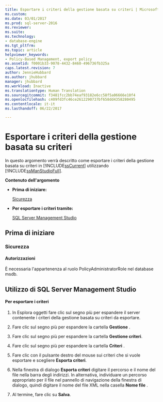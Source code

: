 ```yaml
---
title: Esportare i criteri della gestione basata su criteri | Microsoft Docs
ms.custom: 
ms.date: 03/01/2017
ms.prod: sql-server-2016
ms.reviewer: 
ms.suite: 
ms.technology:
- database-engine
ms.tgt_pltfrm: 
ms.topic: article
helpviewer_keywords:
- Policy-Based Management, export policy
ms.assetid: f0001b33-9078-4432-8460-496736fb325a
caps.latest.revision: 7
author: JennieHubbard
ms.author: jhubbard
manager: jhubbard
ms.workload: Inactive
ms.translationtype: Human Translation
ms.sourcegitcommit: f3481fcc2bb74eaf93182e6cc58f5a06666e10f4
ms.openlocfilehash: c409fd3fc46ce2612290737bf658dd4358280495
ms.contentlocale: it-it
ms.lasthandoff: 06/22/2017

---
```

# <a name="export-a-policy-based-management-policy"></a>Esportare i criteri della gestione basata su criteri
  In questo argomento verrà descritto come esportare i criteri della gestione basata su criteri in [!INCLUDE[ssCurrent](../../includes/sscurrent-md.md)] utilizzando [!INCLUDE[ssManStudioFull](../../includes/ssmanstudiofull-md.md)].  
  
 **Contenuto dell'argomento**  
  
-   **Prima di iniziare:**  
  
     [Sicurezza](#Security)  
  
-   **Per esportare i criteri tramite:**  
  
     [SQL Server Management Studio](#SSMSProcedure)  
  
##  <a name="BeforeYouBegin"></a> Prima di iniziare  
  
###  <a name="Security"></a> Sicurezza  
  
####  <a name="Permissions"></a> Autorizzazioni  
 È necessaria l'appartenenza al ruolo PolicyAdministratorRole nel database msdb.  
  
##  <a name="SSMSProcedure"></a> Utilizzo di SQL Server Management Studio  
  
#### <a name="to-export-a-policy"></a>Per esportare i criteri  
  
1.  In Esplora oggetti fare clic sul segno più per espandere il server contenente i criteri della gestione basata su criteri da esportare.  
  
2.  Fare clic sul segno più per espandere la cartella **Gestione** .  
  
3.  Fare clic sul segno più per espandere la cartella **Gestione criteri**.  
  
4.  Fare clic sul segno più per espandere la cartella **Criteri** .  
  
5.  Fare clic con il pulsante destro del mouse sui criteri che si vuole esportare e scegliere **Esporta criteri**.  
  
6.  Nella finestra di dialogo **Esporta criteri** digitare il percorso e il nome del file nella barra degli indirizzi. In alternativa, individuare un percorso appropriato per il file nel pannello di navigazione della finestra di dialogo, quindi digitare il nome del file XML nella casella **Nome file** .  
  
7.  Al termine, fare clic su **Salva**.  
  
  

